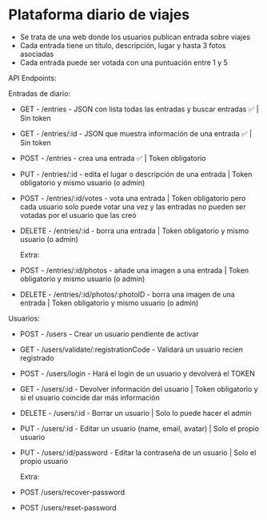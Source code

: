 # Plataforma diario de viajes

- Se trata de una web donde los usuarios publican entrada sobre viajes
- Cada entrada tiene un título, descripción, lugar y hasta 3 fotos asociadas
- Cada entrada puede ser votada con una puntuación entre 1 y 5

API Endpoints:

Entradas de diario:

- GET - /entries - JSON con lista todas las entradas y buscar entradas ✅ | Sin token
- GET - /entries/:id - JSON que muestra información de una entrada ✅ | Sin token
- POST - /entries - crea una entrada ✅ | Token obligatorio
- PUT - /entries/:id - edita el lugar o descripción de una entrada | Token obligatorio y mismo usuario (o admin)
- POST - /entries/:id/votes - vota una entrada | Token obligatorio pero cada usuario solo puede votar una vez y las entradas no pueden ser votadas por el usuario que las creó
- DELETE - /entries/:id - borra una entrada | Token obligatorio y mismo usuario (o admin)

  Extra:

- POST - /entries/:id/photos - añade una imagen a una entrada | Token obligatorio y mismo usuario (o admin)
- DELETE - /entries/:id/photos/:photoID - borra una imagen de una entrada | Token obligatorio y mismo usuario (o admin)

Usuarios:

- POST - /users - Crear un usuario pendiente de activar
- GET - /users/validate/:registrationCode - Validará un usuario recien registrado
- POST - /users/login - Hará el login de un usuario y devolverá el TOKEN
- GET - /users/:id - Devolver información del usuario | Token obligatorio y si el usuario coincide dar más información
- DELETE - /users/:id - Borrar un usuario | Solo lo puede hacer el admin
- PUT - /users/:id - Editar un usuario (name, email, avatar) | Solo el propio usuario
- PUT - /users/:id/password - Editar la contraseña de un usuario | Solo el propio usuario

  Extra:

- POST /users/recover-password
- POST /users/reset-password
